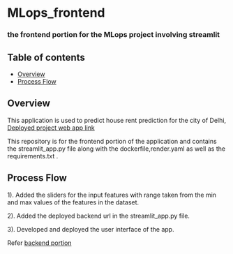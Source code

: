 # MLops_frontend
### the frontend portion for the MLops project involving streamlit

## Table of contents
* [Overview](#overview)
* [Process Flow](#ProcessFlow)

## Overview

This application is used to predict house rent prediction for the city of Delhi, [Deployed project web app link](https://mlops-frontend-myd2.onrender.com/)

This repository is for the frontend portion of the application and contains the streamlit_app.py file along with the dockerfile,render.yaml as well as the requirements.txt .

## Process Flow

1). Added the sliders for the input features with range taken from the min and max values of the features in the dataset.

2). Added the deployed backend url in the streamlit_app.py file.

3). Developed and deployed the user interface of the app.

Refer [backend portion](https://github.com/HarshSingh18/MLOps_backend)

